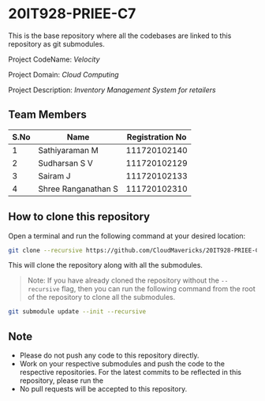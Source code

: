 # 20IT928-PRIEE-C7

This is the base repository where all the codebases are linked to this repository as git submodules.

Project CodeName: _Velocity_

Project Domain: _Cloud Computing_

Project Description: _Inventory Management System for retailers_

## Team Members

| S.No | Name | Registration No |
| --- | --- | --- | 
| 1 | Sathiyaraman M | 111720102140 |
| 2 | Sudharsan S V | 111720102129 |
| 3 | Sairam J | 111720102133 |
| 4 | Shree Ranganathan S | 111720102310 |



## How to clone this repository

Open a terminal and run the following command at your desired location:

```bash
git clone --recursive https://github.com/CloudMavericks/20IT928-PRIEE-C7.git
```

This will clone the repository along with all the submodules.

> Note: If you have already cloned the repository without the `--recursive` flag, then you can run the following command from the root of the repository to clone all the submodules.

```bash
git submodule update --init --recursive
```

## Note

- Please do not push any code to this repository directly.
- Work on your respective submodules and push the code to the respective repositories. For the latest commits to be reflected in this repository, please run the 
- No pull requests will be accepted to this repository.